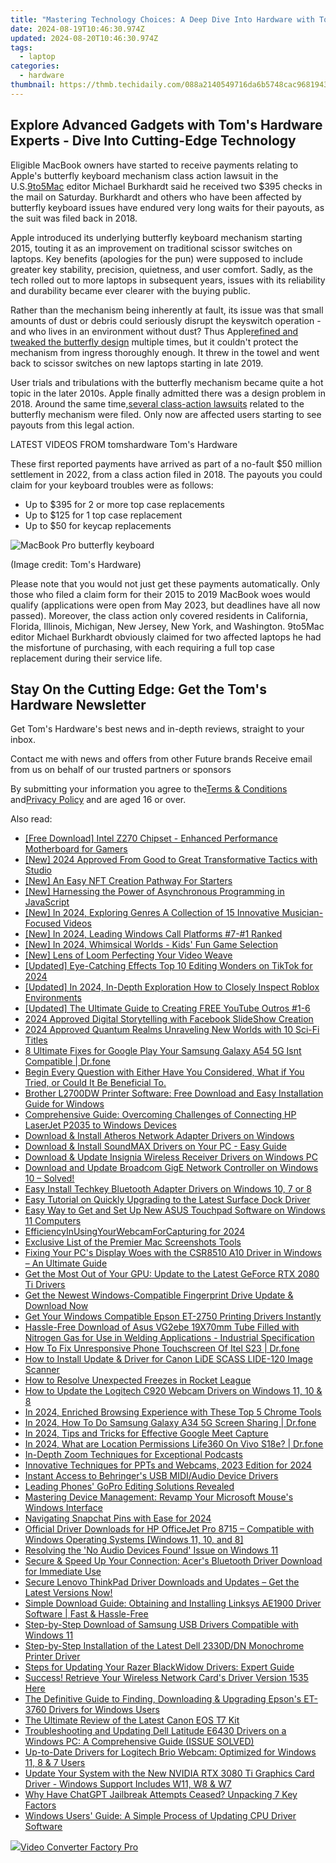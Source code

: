 ```yaml
---
title: "Mastering Technology Choices: A Deep Dive Into Hardware with Tom's Experts"
date: 2024-08-19T10:46:30.974Z
updated: 2024-08-20T10:46:30.974Z
tags:
  - laptop
categories:
  - hardware
thumbnail: https://thmb.techidaily.com/088a2140549716da6b5748cac96819433a88c8dbf67bc5c9abb78e2279e38684.jpg
---
```


## Explore Advanced Gadgets with Tom's Hardware Experts - Dive Into Cutting-Edge Technology

Eligible MacBook owners have started to receive payments relating to Apple's butterfly keyboard mechanism class action lawsuit in the U.S.[9to5Mac](https://9to5mac.com/2024/08/03/apple-payout-butterfly-keyboard/) editor Michael Burkhardt said he received two $395 checks in the mail on Saturday. Burkhardt and others who have been affected by butterfly keyboard issues have endured very long waits for their payouts, as the suit was filed back in 2018.

 Apple introduced its underlying butterfly keyboard mechanism starting 2015, touting it as an improvement on traditional scissor switches on laptops. Key benefits (apologies for the pun) were supposed to include greater key stability, precision, quietness, and user comfort. Sadly, as the tech rolled out to more laptops in subsequent years, issues with its reliability and durability became ever clearer with the buying public.

 Rather than the mechanism being inherently at fault, its issue was that small amounts of dust or debris could seriously disrupt the keyswitch operation - and who lives in an environment without dust? Thus Apple[refined and tweaked the butterfly design](https://tools.techidaily.com) multiple times, but it couldn't protect the mechanism from ingress thoroughly enough. It threw in the towel and went back to scissor switches on new laptops starting in late 2019.

 User trials and tribulations with the butterfly mechanism became quite a hot topic in the later 2010s. Apple finally admitted there was a design problem in 2018\. Around the same time,[several class-action lawsuits](https://tools.techidaily.com) related to the butterfly mechanism were filed. Only now are affected users starting to see payouts from this legal action.

 LATEST VIDEOS FROM tomshardware Tom's Hardware

 These first reported payments have arrived as part of a no-fault $50 million settlement in 2022, from a class action filed in 2018\. The payouts you could claim for your keyboard troubles were as follows:

* Up to $395 for 2 or more top case replacements
* Up to $125 for 1 top case replacement
* Up to $50 for keycap replacements

![MacBook Pro butterfly keyboard](https://cdn.mos.cms.futurecdn.net/eYVFKA2exkXP3sRJhLvATk-320-80.jpg)

 (Image credit: Tom's Hardware)

 Please note that you would not just get these payments automatically. Only those who filed a claim form for their 2015 to 2019 MacBook woes would qualify (applications were open from May 2023, but deadlines have all now passed). Moreover, the class action only covered residents in California, Florida, Illinois, Michigan, New Jersey, New York, and Washington. 9to5Mac editor Michael Burkhardt obviously claimed for two affected laptops he had the misfortune of purchasing, with each requiring a full top case replacement during their service life.

## Stay On the Cutting Edge: Get the Tom's Hardware Newsletter

 Get Tom's Hardware's best news and in-depth reviews, straight to your inbox.

 Contact me with news and offers from other Future brands  Receive email from us on behalf of our trusted partners or sponsors

 By submitting your information you agree to the[Terms & Conditions](https://futureplc.com/terms-conditions/) and[Privacy Policy](https://futureplc.com/privacy-policy/) and are aged 16 or over.

<ins class="adsbygoogle"
     style="display:block"
     data-ad-format="autorelaxed"
     data-ad-client="ca-pub-7571918770474297"
     data-ad-slot="1223367746"></ins>



<ins class="adsbygoogle"
     style="display:block"
     data-ad-client="ca-pub-7571918770474297"
     data-ad-slot="8358498916"
     data-ad-format="auto"
     data-full-width-responsive="true"></ins>

<span class="atpl-alsoreadstyle">Also read:</span>
<div><ul>
<li><a href="https://hardware-help.techidaily.com/free-download-intel-z270-chipset-enhanced-performance-motherboard-for-gamers/"><u>[Free Download] Intel Z270 Chipset - Enhanced Performance Motherboard for Gamers</u></a></li>
<li><a href="https://youtube-sure.techidaily.com/024-approved-from-good-to-great-transformative-tactics-with-studio/"><u>[New] 2024 Approved  From Good to Great  Transformative Tactics with Studio</u></a></li>
<li><a href="https://extra-tips.techidaily.com/new-an-easy-nft-creation-pathway-for-starters/"><u>[New] An Easy NFT Creation Pathway For Starters</u></a></li>
<li><a href="https://youtube-stream.techidaily.com/new-harnessing-the-power-of-asynchronous-programming-in-javascript/"><u>[New] Harnessing the Power of Asynchronous Programming in JavaScript</u></a></li>
<li><a href="https://facebook-video-footage.techidaily.com/new-in-2024-exploring-genres-a-collection-of-15-innovative-musician-focused-videos/"><u>[New] In 2024, Exploring Genres  A Collection of 15 Innovative Musician-Focused Videos</u></a></li>
<li><a href="https://screen-video-capture.techidaily.com/new-in-2024-leading-windows-call-platforms-7-1-ranked/"><u>[New] In 2024, Leading Windows Call Platforms  #7-#1 Ranked</u></a></li>
<li><a href="https://screen-sharing-recording.techidaily.com/new-in-2024-whimsical-worlds-kids-fun-game-selection/"><u>[New] In 2024, Whimsical Worlds - Kids' Fun Game Selection</u></a></li>
<li><a href="https://video-capture.techidaily.com/new-lens-of-loom-perfecting-your-video-weave/"><u>[New] Lens of Loom  Perfecting Your Video Weave</u></a></li>
<li><a href="https://tiktok-videos.techidaily.com/updated-eye-catching-effects-top-10-editing-wonders-on-tiktok-for-2024/"><u>[Updated] Eye-Catching Effects  Top 10 Editing Wonders on TikTok for 2024</u></a></li>
<li><a href="https://article-tips.techidaily.com/updated-in-2024-in-depth-exploration-how-to-closely-inspect-roblox-environments/"><u>[Updated] In 2024, In-Depth Exploration  How to Closely Inspect Roblox Environments</u></a></li>
<li><a href="https://facebook-record-videos.techidaily.com/updated-the-ultimate-guide-to-creating-free-youtube-outros-1-6/"><u>[Updated] The Ultimate Guide to Creating FREE YouTube Outros #1-6</u></a></li>
<li><a href="https://facebook-video-recording.techidaily.com/2024-approved-digital-storytelling-with-facebook-slideshow-creation/"><u>2024 Approved  Digital Storytelling with Facebook SlideShow Creation</u></a></li>
<li><a href="https://article-tips.techidaily.com/2024-approved-quantum-realms-unraveling-new-worlds-with-10-sci-fi-titles/"><u>2024 Approved  Quantum Realms  Unraveling New Worlds with 10 Sci-Fi Titles</u></a></li>
<li><a href="https://howto.techidaily.com/8-ultimate-fixes-for-google-play-your-samsung-galaxy-a54-5g-isnt-compatible-drfone-by-drfone-fix-android-problems-fix-android-problems/"><u>8 Ultimate Fixes for Google Play Your Samsung Galaxy A54 5G Isnt Compatible | Dr.fone</u></a></li>
<li><a href="https://hardware-help.techidaily.com/1722967775370-begin-every-question-with-either-have-you-considered-what-if-you-tried-or-could-it-be-beneficial-to/"><u>Begin Every Question with Either Have You Considered, What if You Tried, or Could It Be Beneficial To.</u></a></li>
<li><a href="https://hardware-help.techidaily.com/brother-l2700dw-printer-software-free-download-and-easy-installation-guide-for-windows/"><u>Brother L2700DW Printer Software: Free Download and Easy Installation Guide for Windows</u></a></li>
<li><a href="https://hardware-help.techidaily.com/comprehensive-guide-overcoming-challenges-of-connecting-hp-laserjet-p2035-to-windows-devices/"><u>Comprehensive Guide: Overcoming Challenges of Connecting HP LaserJet P2035 to Windows Devices</u></a></li>
<li><a href="https://hardware-help.techidaily.com/download-and-install-atheros-network-adapter-drivers-on-windows/"><u>Download & Install Atheros Network Adapter Drivers on Windows</u></a></li>
<li><a href="https://hardware-help.techidaily.com/download-and-install-soundmax-drivers-on-your-pc-easy-guide/"><u>Download & Install SoundMAX Drivers on Your PC - Easy Guide</u></a></li>
<li><a href="https://hardware-help.techidaily.com/download-and-update-insignia-wireless-receiver-drivers-on-windows-pc/"><u>Download & Update Insignia Wireless Receiver Drivers on Windows PC</u></a></li>
<li><a href="https://hardware-help.techidaily.com/download-and-update-broadcom-gige-network-controller-on-windows-10-solved/"><u>Download and Update Broadcom GigE Network Controller on Windows 10 – Solved!</u></a></li>
<li><a href="https://hardware-help.techidaily.com/easy-install-techkey-bluetooth-adapter-drivers-on-windows-10-7-or-8/"><u>Easy Install Techkey Bluetooth Adapter Drivers on Windows 10, 7 or 8</u></a></li>
<li><a href="https://hardware-help.techidaily.com/easy-tutorial-on-quickly-upgrading-to-the-latest-surface-dock-driver/"><u>Easy Tutorial on Quickly Upgrading to the Latest Surface Dock Driver</u></a></li>
<li><a href="https://hardware-help.techidaily.com/easy-way-to-get-and-set-up-new-asus-touchpad-software-on-windows-11-computers/"><u>Easy Way to Get and Set Up New ASUS Touchpad Software on Windows 11 Computers</u></a></li>
<li><a href="https://screen-activity-recording.techidaily.com/efficiencyinusingyourwebcamforcapturing-for-2024/"><u>EfficiencyInUsingYourWebcamForCapturing for 2024</u></a></li>
<li><a href="https://desktop-recording.techidaily.com/exclusive-list-of-the-premier-mac-screenshots-tools/"><u>Exclusive List of the Premier Mac Screenshots Tools</u></a></li>
<li><a href="https://hardware-help.techidaily.com/fixing-your-pcs-display-woes-with-the-csr8510-a10-driver-in-windows-an-ultimate-guide/"><u>Fixing Your PC's Display Woes with the CSR8510 A10 Driver in Windows – An Ultimate Guide</u></a></li>
<li><a href="https://hardware-help.techidaily.com/get-the-most-out-of-your-gpu-update-to-the-latest-geforce-rtx-2080-ti-drivers/"><u>Get the Most Out of Your GPU: Update to the Latest GeForce RTX 2080 Ti Drivers</u></a></li>
<li><a href="https://hardware-help.techidaily.com/1722958841677-get-the-newest-windows-compatible-fingerprint-drive-update-and-download-now/"><u>Get the Newest Windows-Compatible Fingerprint Drive Update & Download Now</u></a></li>
<li><a href="https://hardware-help.techidaily.com/1722960499017-get-your-windows-compatible-epson-et-2750-printing-drivers-instantly/"><u>Get Your Windows Compatible Epson ET-2750 Printing Drivers Instantly</u></a></li>
<li><a href="https://hardware-help.techidaily.com/hassle-free-download-of-asus-vg2ebe-19x70mm-tube-filled-with-nitrogen-gas-for-use-in-welding-applications-industrial-specification/"><u>Hassle-Free Download of Asus VG2ebe 19X70mm Tube Filled with Nitrogen Gas for Use in Welding Applications - Industrial Specification</u></a></li>
<li><a href="https://howto.techidaily.com/how-to-fix-unresponsive-phone-touchscreen-of-itel-s23-drfone-by-drfone-fix-android-problems-fix-android-problems/"><u>How To Fix Unresponsive Phone Touchscreen Of Itel S23 | Dr.fone</u></a></li>
<li><a href="https://hardware-help.techidaily.com/how-to-install-update-and-driver-for-canon-lide-scass-lide-120-image-scanner/"><u>How to Install Update & Driver for Canon LiDE SCASS LIDE-120 Image Scanner</u></a></li>
<li><a href="https://program-issues.techidaily.com/how-to-resolve-unexpected-freezes-in-rocket-league/"><u>How to Resolve Unexpected Freezes in Rocket League</u></a></li>
<li><a href="https://hardware-help.techidaily.com/how-to-update-the-logitech-c920-webcam-drivers-on-windows-11-10-and-8/"><u>How to Update the Logitech C920 Webcam Drivers on Windows 11, 10 & 8</u></a></li>
<li><a href="https://facebook-videos.techidaily.com/in-2024-enriched-browsing-experience-with-these-top-5-chrome-tools/"><u>In 2024, Enriched Browsing Experience with These Top 5 Chrome Tools</u></a></li>
<li><a href="https://screen-mirror.techidaily.com/in-2024-how-to-do-samsung-galaxy-a34-5g-screen-sharing-drfone-by-drfone-android/"><u>In 2024, How To Do Samsung Galaxy A34 5G Screen Sharing | Dr.fone</u></a></li>
<li><a href="https://screen-recording.techidaily.com/in-2024-tips-and-tricks-for-effective-google-meet-capture/"><u>In 2024, Tips and Tricks for Effective Google Meet Capture</u></a></li>
<li><a href="https://phone-solutions.techidaily.com/in-2024-what-are-location-permissions-life360-on-vivo-s18e-drfone-by-drfone-virtual-android/"><u>In 2024, What are Location Permissions Life360 On Vivo S18e? | Dr.fone</u></a></li>
<li><a href="https://screen-video-capture.techidaily.com/in-depth-zoom-techniques-for-exceptional-podcasts/"><u>In-Depth Zoom Techniques for Exceptional Podcasts</u></a></li>
<li><a href="https://screen-sharing-recording.techidaily.com/innovative-techniques-for-ppts-and-webcams-2023-edition-for-2024/"><u>Innovative Techniques for PPTs and Webcams, 2023 Edition for 2024</u></a></li>
<li><a href="https://hardware-help.techidaily.com/instant-access-to-behringers-usb-midiaudio-device-drivers/"><u>Instant Access to Behringer's USB MIDI/Audio Device Drivers</u></a></li>
<li><a href="https://extra-tips.techidaily.com/leading-phones-gopro-editing-solutions-revealed/"><u>Leading Phones' GoPro Editing Solutions Revealed</u></a></li>
<li><a href="https://hardware-help.techidaily.com/mastering-device-management-revamp-your-microsoft-mouses-windows-interface/"><u>Mastering Device Management: Revamp Your Microsoft Mouse's Windows Interface</u></a></li>
<li><a href="https://snapchat-videos.techidaily.com/navigating-snapchat-pins-with-ease-for-2024/"><u>Navigating Snapchat Pins with Ease for 2024</u></a></li>
<li><a href="https://hardware-help.techidaily.com/official-driver-downloads-for-hp-officejet-pro-8715-compatible-with-windows-operating-systems-windows-11-10-and-8/"><u>Official Driver Downloads for HP OfficeJet Pro 8715 – Compatible with Windows Operating Systems [Windows 11, 10, and 8]</u></a></li>
<li><a href="https://common-error.techidaily.com/resolving-the-no-audio-devices-found-issue-on-windows-11/"><u>Resolving the 'No Audio Devices Found' Issue on Windows 11</u></a></li>
<li><a href="https://hardware-help.techidaily.com/secure-and-speed-up-your-connection-acers-bluetooth-driver-download-for-immediate-use/"><u>Secure & Speed Up Your Connection: Acer's Bluetooth Driver Download for Immediate Use</u></a></li>
<li><a href="https://hardware-help.techidaily.com/secure-lenovo-thinkpad-driver-downloads-and-updates-get-the-latest-versions-now/"><u>Secure Lenovo ThinkPad Driver Downloads and Updates – Get the Latest Versions Now!</u></a></li>
<li><a href="https://hardware-help.techidaily.com/simple-download-guide-obtaining-and-installing-linksys-ae1900-driver-software-fast-and-hassle-free/"><u>Simple Download Guide: Obtaining and Installing Linksys AE1900 Driver Software | Fast & Hassle-Free</u></a></li>
<li><a href="https://hardware-help.techidaily.com/step-by-step-download-of-samsung-usb-drivers-compatible-with-windows-11/"><u>Step-by-Step Download of Samsung USB Drivers Compatible with Windows 11</u></a></li>
<li><a href="https://hardware-help.techidaily.com/step-by-step-installation-of-the-latest-dell-2330ddn-monochrome-printer-driver/"><u>Step-by-Step Installation of the Latest Dell 2330D/DN Monochrome Printer Driver</u></a></li>
<li><a href="https://hardware-help.techidaily.com/steps-for-updating-your-razer-blackwidow-drivers-expert-guide/"><u>Steps for Updating Your Razer BlackWidow Drivers: Expert Guide</u></a></li>
<li><a href="https://hardware-help.techidaily.com/success-retrieve-your-wireless-network-cards-driver-version-1535-here/"><u>Success! Retrieve Your Wireless Network Card's Driver Version 1535 Here</u></a></li>
<li><a href="https://hardware-help.techidaily.com/the-definitive-guide-to-finding-downloading-and-upgrading-epsons-et-3760-drivers-for-windows-users/"><u>The Definitive Guide to Finding, Downloading & Upgrading Epson's ET-3760 Drivers for Windows Users</u></a></li>
<li><a href="https://buynow-tips.techidaily.com/the-ultimate-review-of-the-latest-canon-eos-t7-kit/"><u>The Ultimate Review of the Latest Canon EOS T7 Kit</u></a></li>
<li><a href="https://hardware-help.techidaily.com/troubleshooting-and-updating-dell-latitude-e6430-drivers-on-a-windows-pc-a-comprehensive-guide-issue-solved/"><u>Troubleshooting and Updating Dell Latitude E6430 Drivers on a Windows PC: A Comprehensive Guide (ISSUE SOLVED)</u></a></li>
<li><a href="https://hardware-help.techidaily.com/up-to-date-drivers-for-logitech-brio-webcam-optimized-for-windows-11-8-and-7-users/"><u>Up-to-Date Drivers for Logitech Brio Webcam: Optimized for Windows 11, 8 & 7 Users</u></a></li>
<li><a href="https://hardware-help.techidaily.com/update-your-system-with-the-new-nvidia-rtx-3080-ti-graphics-card-driver-windows-support-includes-w11-w8-and-w7/"><u>Update Your System with the New NVIDIA RTX 3080 Ti Graphics Card Driver - Windows Support Includes W11, W8 & W7</u></a></li>
<li><a href="https://tech-revival.techidaily.com/why-have-chatgpt-jailbreak-attempts-ceased-unpacking-7-key-factors/"><u>Why Have ChatGPT Jailbreak Attempts Ceased? Unpacking 7 Key Factors</u></a></li>
<li><a href="https://hardware-help.techidaily.com/windows-users-guide-a-simple-process-of-updating-cpu-driver-software/"><u>Windows Users' Guide: A Simple Process of Updating CPU Driver Software</u></a></li>
</ul></div>

<!-- affiliate ads begin -->
<a href="https://secure.2checkout.com/order/checkout.php?PRODS=4537547&QTY=1&AFFILIATE=108875&CART=1"><img src="https://secure.avangate.com/images/merchant/4b0a0290ad7df100b77e86839989a75e/products/vcfpro.png" border="0">Video Converter Factory Pro</a>
<!-- affiliate ads end -->